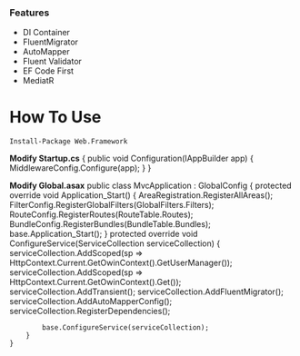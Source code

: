 ### Features
- DI Container
- FluentMigrator
- AutoMapper
- Fluent Validator
- EF Code First
- MediatR
# How To Use
`Install-Package Web.Framework`

**Modify Startup.cs**
	{
        public void Configuration(IAppBuilder app)
        {
            MiddlewareConfig.Configure(app);
        }
    }
	
**Modify Global.asax**
    public class MvcApplication : GlobalConfig
    {
        protected override void Application_Start()
        {
            AreaRegistration.RegisterAllAreas();
            FilterConfig.RegisterGlobalFilters(GlobalFilters.Filters);
            RouteConfig.RegisterRoutes(RouteTable.Routes);
            BundleConfig.RegisterBundles(BundleTable.Bundles);
            base.Application_Start();
        }
        protected override void ConfigureService(ServiceCollection serviceCollection)
        {
            serviceCollection.AddScoped<ApplicationUserManager>(sp => HttpContext.Current.GetOwinContext().GetUserManager<ApplicationUserManager>());
            serviceCollection.AddScoped<ApplicationSignInManager>(sp => HttpContext.Current.GetOwinContext().Get<ApplicationSignInManager>());
            serviceCollection.AddTransient<ModelDb>();
            serviceCollection.AddFluentMigrator();
            serviceCollection.AddAutoMapperConfig();
            serviceCollection.RegisterDependencies();
            
            base.ConfigureService(serviceCollection);
        }
    }
